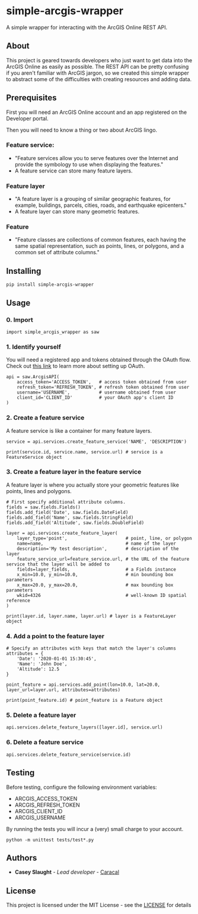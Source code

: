 # simple-arcgis-wrapper

A simple wrapper for interacting with the ArcGIS Online REST API.

## About

This project is geared towards developers who just want to get data into the ArcGIS Online as easily as possible. The REST API can be pretty confusing if you aren't familiar with ArcGIS jargon, so we created this simple wrapper to abstract some of the difficulties with creating resources and adding data.

## Prerequisites

First you will need an ArcGIS Online account and an app registered on the Developer portal.

Then you will need to know a thing or two about ArcGIS lingo.
### Feature service: 
- "Feature services allow you to serve features over the Internet and provide the symbology to use when displaying the features."
- A feature service can store many feature layers.

### Feature layer
- "A feature layer is a grouping of similar geographic features, for example, buildings, parcels, cities, roads, and earthquake epicenters."
- A feature layer can store many geometric features.

### Feature
- "Feature classes are collections of common features, each having the same spatial representation, such as points, lines, or polygons, and a common set of attribute columns."


## Installing

```
pip install simple-arcgis-wrapper
```

## Usage

### 0. Import
```
import simple_arcgis_wrapper as saw
```

### 1. Identify yourself

You will need a registered app and tokens obtained through the OAuth flow. Check out [this link](https://developers.arcgis.com/documentation/core-concepts/security-and-authentication/server-based-user-logins/) to learn more about setting up OAuth.

```
api = saw.ArcgisAPI(
    access_token='ACCESS_TOKEN',   # access token obtained from user
    refresh_token='REFRESH_TOKEN', # refresh token obtained from user
    username='USERNAME',           # username obtained from user
    client_id='CLIENT_ID'          # your OAuth app's client ID
)
```

### 2. Create a feature service

A feature service is like a container for many feature layers.

```
service = api.services.create_feature_service('NAME', 'DESCRIPTION')

print(service.id, service.name, service.url) # service is a FeatureService object
```

### 3. Create a feature layer in the feature service

A feature layer is where you actually store your geometric features like points, lines and polygons.

```
# First specify additional attribute columns.
fields = saw.fields.Fields()
fields.add_field('Date', saw.fields.DateField)
fields.add_field('Name', saw.fields.StringField)
fields.add_field('Altitude', saw.fields.DoubleField)

layer = api.services.create_feature_layer(
    layer_type='point',                      # point, line, or polygon
    name=name,                               # name of the layer
    description='My test description',       # description of the layer
    feature_service_url=feature_service.url, # the URL of the feature service that the layer will be added to
    fields=layer_fields,                     # a Fields instance
    x_min=10.0, y_min=10.0,                  # min bounding box parameters
    x_max=20.0, y_max=20.0,                  # max bounding box parameters
    wkid=4326                                # well-known ID spatial reference
)

print(layer.id, layer.name, layer.url) # layer is a FeatureLayer object

```

### 4. Add a point to the feature layer

```
# Specify an attributes with keys that match the layer's columns
attributes = {
    'Date': '2020-01-01 15:30:45',
    'Name': 'John Doe',
    'Altitude': 12.5
}

point_feature = api.services.add_point(lon=10.0, lat=20.0, layer_url=layer.url, attributes=attributes)

print(point_feature.id) # point_feature is a Feature object
```

### 5. Delete a feature layer

```
api.services.delete_feature_layers([layer.id], service.url)
```

### 6. Delete a feature service

```
api.services.delete_feature_service(service.id)
```


## Testing

Before testing, configure the following environment variables:
- ARCGIS_ACCESS_TOKEN
- ARCGIS_REFRESH_TOKEN
- ARCGIS_CLIENT_ID
- ARCGIS_USERNAME

By running the tests you will incur a (very) small charge to your account.

```
python -m unittest tests/test*.py
```

## Authors

* **Casey Slaught** - *Lead developer* - [Caracal](https://github.com/caracal-cloud)

## License

This project is licensed under the MIT License - see the [LICENSE](LICENSE) for details

